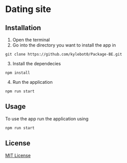 # Dating site


## Installation
1. Open the terminal
2. Go into the directory you want to install the app in
```
git clone https://github.com/kylebot0/Package-BE.git
```
3. Install the dependecies 
```
npm install
```
4. Run the application
```
npm run start
```

## Usage 
To use the app run the application using 
```
npm run start
```


## License
[MIT License](https://github.com/kylebot0)